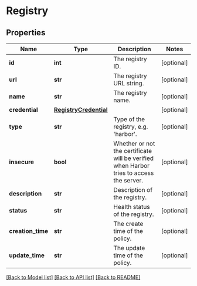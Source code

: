 # Registry

## Properties
Name | Type | Description | Notes
------------ | ------------- | ------------- | -------------
**id** | **int** | The registry ID. | [optional] 
**url** | **str** | The registry URL string. | [optional] 
**name** | **str** | The registry name. | [optional] 
**credential** | [**RegistryCredential**](RegistryCredential.md) |  | [optional] 
**type** | **str** | Type of the registry, e.g. &#x27;harbor&#x27;. | [optional] 
**insecure** | **bool** | Whether or not the certificate will be verified when Harbor tries to access the server. | [optional] 
**description** | **str** | Description of the registry. | [optional] 
**status** | **str** | Health status of the registry. | [optional] 
**creation_time** | **str** | The create time of the policy. | [optional] 
**update_time** | **str** | The update time of the policy. | [optional] 

[[Back to Model list]](../README.md#documentation-for-models) [[Back to API list]](../README.md#documentation-for-api-endpoints) [[Back to README]](../README.md)

